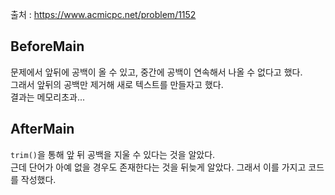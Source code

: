 출처 : https://www.acmicpc.net/problem/1152

## BeforeMain
문제에서 앞뒤에 공백이 올 수 있고, 중간에 공백이 연속해서 나올 수 없다고 했다.<br>
그래서 앞뒤의 공백만 제거해 새로 텍스트를 만들자고 했다.<br>
결과는 메모리초과...

## AfterMain
`trim()`을 통해 앞 뒤 공백을 지울 수 있다는 것을 알았다.<br>
근데 단어가 아예 없을 경우도 존재한다는 것을 뒤늦게 알았다.
그래서 이를 가지고 코드를 작성했다.